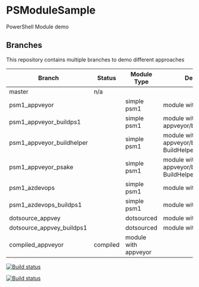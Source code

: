 # PSModuleSample

PowerShell Module demo

## Branches

This repository contains multiple branches to demo different approaches

|Branch|Status|Module Type|Description|
|---|---|---|---|
|master|n/a|||
|psm1_appveyor||simple psm1|module with appveyor|
|psm1_appveyor_buildps1||simple psm1|module with appveyor/build.ps1|
|psm1_appveyor_buildhelper||simple psm1|module with appveyor/build.ps1/Module BuildHelper|
|psm1_appveyor_psake||simple psm1|module with appveyor/build.ps1/Module BuildHelper, Psake|
|psm1_azdevops||simple psm1|module with Azure Devops|
|psm1_azdevops_buildps1||simple psm1|module with Azure Devops|
|dotsource_appvey||dotsourced|module with appveyor|
|dotsource_appvey_buildps1||dotsourced|module with appveyor|
|compiled_appveyor|compiled|module with appveyor|

[![Build status](https://ci.appveyor.com/api/projects/status/4u7a3sup5hwfne73?svg=true)](https://ci.appveyor.com/project/lazywinadmin/psmodulesamplea)

[![Build status](https://dev.azure.com/ParisPS-DevOps/demo-pssamplemodule/_apis/build/status/demo-pssamplemodule-CI)](https://dev.azure.com/ParisPS-DevOps/demo-pssamplemodule/_build/latest?definitionId=1)